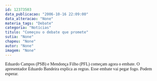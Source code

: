 ```yaml
---
id: 12373503
data_publicacao: "2006-10-16 22:09:00"
data_alteracao: "None"
materia_tags: "Debate"
categoria: "Notícias"
titulo: "Começou o debate que promete"
sutia: "None"
chapeu: "None"
autor: "None"
imagem: "None"
---
```

<p><P><FONT face=Verdana>Eduardo Campos (PSB) e Mendonça Filho (PFL) começam agora o embate. O apresentador Eduardo Bandeira explica as regras. Esse embate vai pegar fogo. Podem esperar.</FONT></P> </p>
